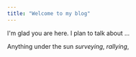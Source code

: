 ```yaml
---
title: "Welcome to my blog"
---
```


I'm glad you are here. I plan to talk about ...

Anything under the sun
_surveying_, *rallying*,
